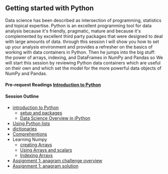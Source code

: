 ## Getting started with Python
Data science has been described as intersection of programming, statistics and topical expertise. Python is an excellent programming tool for data analysis because it's friendly, pragmatic, mature and because it's complemented by excellent third party packages that were designed to deal with large amounts of data. through this session I will show you how to set up your analysis environment and provides a refresher on the basics of working with data containers in Python. Then he jumps into the big stuff: the power of arrays, indexing, and DataFrames in NumPy and Pandas so We will start this session by reviewing Python data containers which are useful on their own and which set the model for the more powerful data objects of NumPy and Pandas.
#### Pre-request Readings [Introduction to Python](https://github.com/Abdel-Razzak/DSF/blob/master/S2/Python_Data_Science_Stack.pdf)

#### Session Outline
  * [introduction to Python](https://github.com/Abdel-Razzak/DSF/blob/master/S2/Data%20Science_Getting%20started%20with%20programming.ipynb) 
      * [setup and packages](https://docs.continuum.io/anaconda/install)
      * [Data Science Overview in iPython](https://github.com/Abdel-Razzak/DSF/blob/master/S2/intro.ipynb)
  * [Using Python lists](https://github.com/Abdel-Razzak/DSF/blob/master/S2/iPython%20notes/Python%20Data%20Containers_%20lists%20and%20slices.ipynb)
  * [dictionaries](https://github.com/Abdel-Razzak/DSF/blob/master/S2/iPython%20notes/Using%20Python_Dictionaries.ipynb)
  * [Comprehentions](https://github.com/Abdel-Razzak/DSF/blob/master/S2/iPython%20notes/comprehensions.ipynb)
  * Learning Numpy
     * [creating Arrays](https://github.com/Abdel-Razzak/DSF/blob/master/S2/iPython%20notes/Learning%20Numpy/1-Creating%20Arrays.ipynb)
     * [Using Arrays and scalars](https://github.com/Abdel-Razzak/DSF/blob/master/S2/iPython%20notes/Learning%20Numpy/2-Using%20arrays%20and%20scalars.ipynb)
     * [Indexing Arrays](https://github.com/Abdel-Razzak/DSF/blob/master/S2/iPython%20notes/Learning%20Numpy/3-Indexing%20Arrays.ipynb)
  * [Assignment 1: anagram challenge overview](https://github.com/Abdel-Razzak/DSF/blob/master/S2/iPython%20notes/Word%20Anagrams_Project%20Overview.ipynb)
  * [Assignment 1: anagram solution](https://github.com/Abdel-Razzak/DSF/blob/master/S2/iPython%20notes/anagrams_end.ipynb##)
